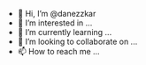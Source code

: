 - 👋 Hi, I’m @danezzkar
- 👀 I’m interested in ...
- 🌱 I’m currently learning ...
- 💞️ I’m looking to collaborate on ...
- 📫 How to reach me ...

<!---
danezzkar/danezzkar is a ✨ special ✨ repository because its `README.md` (this file) appears on your GitHub profile.
You can click the Preview link to take a look at your changes.
--->
